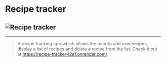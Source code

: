 # Recipe tracker

## ![Recipe tracker](https://i.postimg.cc/sD7M3tCn/Screenshot-2023-07-17-at-10-54-17-PM.png "Recipe tracking app")

***

>A recipe tracking app which allows the user to add new recipes, display a list of recipes and delete a recipe from the list.
>Check it out at https://recipe-tracker-j2e1.onrender.com/

